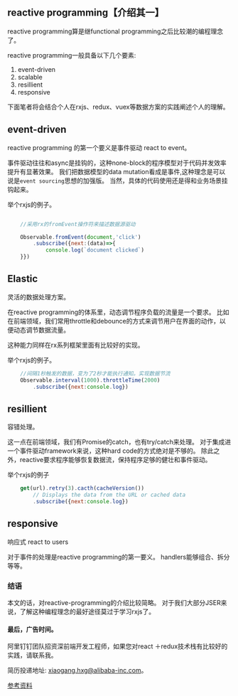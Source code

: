 ## reactive programming【介绍其一】

reactive programming算是继functional programming之后比较潮的编程理念了。

reactive programming一般具备以下几个要素:

1. event-driven
2. scalable
3. resillient
4. responsive

下面笔者将会结合个人在rxjs、redux、vuex等数据方案的实践阐述个人的理解。

## event-driven

reactive programming 的第一个要义是事件驱动 react to event。

事件驱动往往和async是挂钩的，这种none-block的程序模型对于代码并发效率提升有显著效果。
我们把数据模型的data mutation看成是事件,这种理念是可以说是`event sourcing`思想的加强版。
当然，具体的代码使用还是得和业务场景挂钩起来。

举个rxjs的例子。

```js

	//采用rx的fromEvent操作符来描述数据源驱动

	Observable.fromEvent(document,'click')
		.subscribe({next:(data)=>{
			console.log(`document clicked`)
	}})
```

## Elastic

灵活的数据处理方案。

在reactive programming的体系里，动态调节程序负载的流量是一个要求。
比如在前端领域，我们常用throttle和debounce的方式来调节用户在界面的动作，以便动态调节数据流量。

这种能力同样在rx系列框架里面有比较好的实现。

举个rxjs的例子。

```js
	//间隔1秒触发的数据，变为了2秒才能执行通知。实现数据节流
	Observable.interval(1000).throttleTime(2000)
		.subscribe({next:console.log})

```

## resillient

容错处理。

这一点在前端领域，我们有Promise的catch，也有try/catch来处理。
对于集成进一个事件驱动framework来说，这种hard code的方式绝对是不够的。
除此之外，reactive要求程序能够恢复数据流，保持程序足够的健壮和事件驱动。

举个rxjs的例子

```js
	get(url).retry(3).cacth(cacheVersion())
	    // Displays the data from the URL or cached data
		.subscribe({next:console.log})

```

## responsive

响应式 react to users

对于事件的处理是reactive programming的第一要义。
handlers能够组合、拆分等等。


### 结语

本文的话，对reactive-programming的介绍比较简略。
对于我们大部分JSER来说，了解这种编程理念的最好途径莫过于学习rxjs了。



#### 最后，广告时间。

阿里钉钉团队招资深前端开发工程师，如果您对react ＋redux技术栈有比较好的实践，请联系我。

简历投递地址: xiaogang.hxg@alibaba-inc.com。



[参考资料](http://reactivex.io/)
